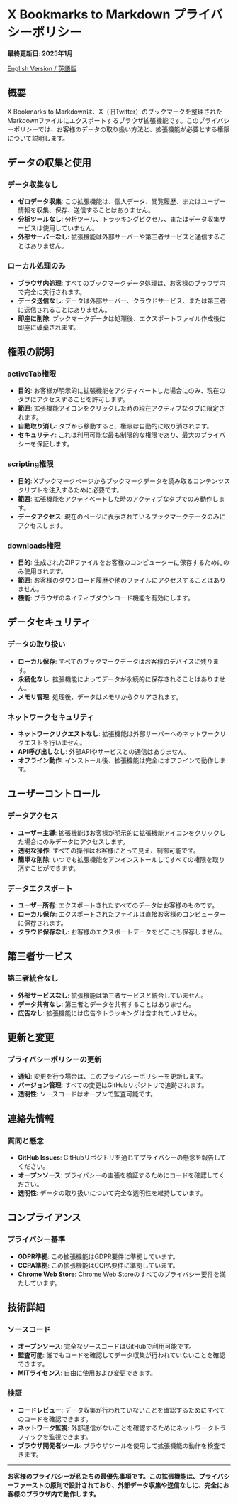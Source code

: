 # X Bookmarks to Markdown プライバシーポリシー

**最終更新日: 2025年1月**

[English Version / 英語版](PRIVACY.md)

## 概要

X Bookmarks to Markdownは、X（旧Twitter）のブックマークを整理されたMarkdownファイルにエクスポートするブラウザ拡張機能です。このプライバシーポリシーでは、お客様のデータの取り扱い方法と、拡張機能が必要とする権限について説明します。

## データの収集と使用

### データ収集なし
- **ゼロデータ収集**: この拡張機能は、個人データ、閲覧履歴、またはユーザー情報を収集、保存、送信することはありません。
- **分析ツールなし**: 分析ツール、トラッキングピクセル、またはデータ収集サービスは使用していません。
- **外部サーバーなし**: 拡張機能は外部サーバーや第三者サービスと通信することはありません。

### ローカル処理のみ
- **ブラウザ内処理**: すべてのブックマークデータ処理は、お客様のブラウザ内で完全に実行されます。
- **データ送信なし**: データは外部サーバー、クラウドサービス、または第三者に送信されることはありません。
- **即座に削除**: ブックマークデータは処理後、エクスポートファイル作成後に即座に破棄されます。

## 権限の説明

### activeTab権限
- **目的**: お客様が明示的に拡張機能をアクティベートした場合にのみ、現在のタブにアクセスすることを許可します。
- **範囲**: 拡張機能アイコンをクリックした時の現在アクティブなタブに限定されます。
- **自動取り消し**: タブから移動すると、権限は自動的に取り消されます。
- **セキュリティ**: これは利用可能な最も制限的な権限であり、最大のプライバシーを保証します。

### scripting権限
- **目的**: Xブックマークページからブックマークデータを読み取るコンテンツスクリプトを注入するために必要です。
- **範囲**: 拡張機能をアクティベートした時のアクティブなタブでのみ動作します。
- **データアクセス**: 現在のページに表示されているブックマークデータのみにアクセスします。

### downloads権限
- **目的**: 生成されたZIPファイルをお客様のコンピューターに保存するためにのみ使用されます。
- **範囲**: お客様のダウンロード履歴や他のファイルにアクセスすることはありません。
- **機能**: ブラウザのネイティブダウンロード機能を有効にします。

## データセキュリティ

### データの取り扱い
- **ローカル保存**: すべてのブックマークデータはお客様のデバイスに残ります。
- **永続化なし**: 拡張機能によってデータが永続的に保存されることはありません。
- **メモリ管理**: 処理後、データはメモリからクリアされます。

### ネットワークセキュリティ
- **ネットワークリクエストなし**: 拡張機能は外部サーバーへのネットワークリクエストを行いません。
- **API呼び出しなし**: 外部APIやサービスとの通信はありません。
- **オフライン動作**: インストール後、拡張機能は完全にオフラインで動作します。

## ユーザーコントロール

### データアクセス
- **ユーザー主導**: 拡張機能はお客様が明示的に拡張機能アイコンをクリックした場合にのみデータにアクセスします。
- **透明な操作**: すべての操作はお客様にとって見え、制御可能です。
- **簡単な削除**: いつでも拡張機能をアンインストールしてすべての権限を取り消すことができます。

### データエクスポート
- **ユーザー所有**: エクスポートされたすべてのデータはお客様のものです。
- **ローカル保存**: エクスポートされたファイルは直接お客様のコンピューターに保存されます。
- **クラウド保存なし**: お客様のエクスポートデータをどこにも保存しません。

## 第三者サービス

### 第三者統合なし
- **外部サービスなし**: 拡張機能は第三者サービスと統合していません。
- **データ共有なし**: 第三者とデータを共有することはありません。
- **広告なし**: 拡張機能には広告やトラッキングは含まれていません。

## 更新と変更

### プライバシーポリシーの更新
- **通知**: 変更を行う場合は、このプライバシーポリシーを更新します。
- **バージョン管理**: すべての変更はGitHubリポジトリで追跡されます。
- **透明性**: ソースコードはオープンで監査可能です。

## 連絡先情報

### 質問と懸念
- **GitHub Issues**: GitHubリポジトリを通じてプライバシーの懸念を報告してください。
- **オープンソース**: プライバシーの主張を検証するためにコードを確認してください。
- **透明性**: データの取り扱いについて完全な透明性を維持しています。

## コンプライアンス

### プライバシー基準
- **GDPR準拠**: この拡張機能はGDPR要件に準拠しています。
- **CCPA準拠**: この拡張機能はCCPA要件に準拠しています。
- **Chrome Web Store**: Chrome Web Storeのすべてのプライバシー要件を満たしています。

## 技術詳細

### ソースコード
- **オープンソース**: 完全なソースコードはGitHubで利用可能です。
- **監査可能**: 誰でもコードを確認してデータ収集が行われていないことを確認できます。
- **MITライセンス**: 自由に使用および変更できます。

### 検証
- **コードレビュー**: データ収集が行われていないことを確認するためにすべてのコードを確認できます。
- **ネットワーク監視**: 外部通信がないことを確認するためにネットワークトラフィックを監視できます。
- **ブラウザ開発者ツール**: ブラウザツールを使用して拡張機能の動作を検査できます。

---

**お客様のプライバシーが私たちの最優先事項です。この拡張機能は、プライバシーファーストの原則で設計されており、外部データ収集や送信なしに、完全にお客様のブラウザ内で動作します。**
